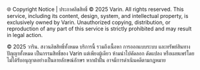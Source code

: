🌐 Copyright Notice | ประกาศลิขสิทธิ์
© 2025 Varin. All rights reserved.
This service, including its content, design, system, and intellectual property, is exclusively owned by Varin. Unauthorized copying, distribution, or reproduction of any part of this service is strictly prohibited and may result in legal action.

© 2025 วาริน. สงวนลิขสิทธิ์ทั้งหมด
บริการนี้ รวมถึงเนื้อหา การออกแบบระบบ และทรัพย์สินทางปัญญาทั้งหมด เป็นกรรมสิทธิ์ของ Varin แต่เพียงผู้เดียว ห้ามนำไปคัดลอก ดัดแปลง หรือเผยแพร่โดยไม่ได้รับอนุญาตอย่างเป็นลายลักษณ์อักษร หากฝ่าฝืน อาจมีการดำเนินคดีตามกฎหมาย
